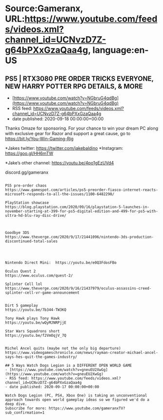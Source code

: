 # Source:Gameranx, URL:https://www.youtube.com/feeds/videos.xml?channel_id=UCNvzD7Z-g64bPXxGzaQaa4g, language:en-US

## PS5 | RTX3080 PRE ORDER TRICKS EVERYONE, NEW HARRY POTTER RPG DETAILS, & MORE
 - [https://www.youtube.com/watch?v=NGbruG4qdBg](https://www.youtube.com/watch?v=NGbruG4qdBg)
 - RSS feed: https://www.youtube.com/feeds/videos.xml?channel_id=UCNvzD7Z-g64bPXxGzaQaa4g
 - date published: 2020-09-18 00:00:00+00:00

Thanks Omaze for sponsoring. For your chance to win your dream PC along with exclusive gear for Razor and support a great cause, go to https://bit.ly/You-Win-Gaming-Rig

*Jakes twitter: https://twitter.com/jakebaldino 
*Instagram: https://goo.gl/HH6mTW 

*Jake’s other channel: https://youtu.be/4po1gEzUVd4


 discord.gg/gameranx 




 ~~~~STORIES~~~~

PS5 pre-order chaos
https://www.gamespot.com/articles/ps5-preorder-fiasco-internet-reacts-microsoft-responds-to-all-the-issues/1100-6482290/

PlayStation showcase
https://blog.playstation.com/2020/09/16/playstation-5-launches-in-november-starting-at-399-for-ps5-digital-edition-and-499-for-ps5-with-ultra-hd-blu-ray-disc-drive/



Goodbye 3DS
https://www.theverge.com/2020/9/17/21441096/nintendo-3ds-production-discontinued-total-sales




Nintendo Direct Mini:  https://youtu.be/e0Q3FdosFBo

Oculus Quest 2
https://www.oculus.com/quest-2/

Splinter Cell lol
https://www.theverge.com/2020/9/16/21437979/oculus-assassins-creed-splinter-cell-vr-game-announcement


Dirt 5 gameplay
https://youtu.be/7b344-TW3KQ

Tony Hawk plays Tony Hawk
https://youtu.be/wQyMJNRPjjE

Star Wars Squadrons short
https://youtu.be/f2VmOqjV_7Q


Michel Ancel quits (maybe not the only big departure)
https://www.videogameschronicle.com/news/rayman-creator-michael-ancel-says-hes-quit-the-games-industry/

## 5 Ways Watch Dogs Legion is a DIFFERENT OPEN WORLD GAME
 - [https://www.youtube.com/watch?v=gneuEU2XwGg](https://www.youtube.com/watch?v=gneuEU2XwGg)
 - RSS feed: https://www.youtube.com/feeds/videos.xml?channel_id=UCNvzD7Z-g64bPXxGzaQaa4g
 - date published: 2020-09-17 00:00:00+00:00

Watch Dogs Legion (PC, PS4, Xbox One) is taking an unconventional approach towards open world gameplay ideas so we figured we'd do a deep dive.
Subscribe for more: https://www.youtube.com/gameranxTV?sub_confirmation=1

